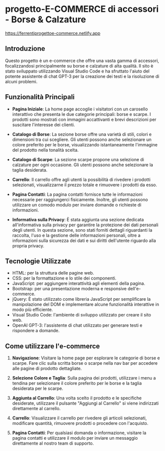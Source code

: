 # progetto-E-COMMERCE di accessori - Borse & Calzature
https://ferrentiprogettoe-commerce.netlify.app 



## Introduzione
Questo progetto è un e-commerce che offre una vasta gamma di accessori, focalizzandosi principalmente su borse e calzature di alta qualità. Il sito è stato sviluppato utilizzando Visual Studio Code e ha sfruttato l'aiuto del potente assistente di chat GPT-3 per la creazione dei testi e la risoluzione di alcuni problemi.

## Funzionalità Principali
- **Pagina Iniziale**: La home page accoglie i visitatori con un carosello interattivo che presenta le due categorie principali: borse e scarpe. I prodotti sono mostrati con immagini accattivanti e brevi descrizioni per suscitare l'interesse dei clienti.

- **Catalogo di Borse**: La sezione borse offre una varietà di stili, colori e dimensioni tra cui scegliere. Gli utenti possono anche selezionare un colore preferito per le borse, visualizzando istantaneamente l'immagine del prodotto nella tonalità scelta.

- **Catalogo di Scarpe**: La sezione scarpe propone una selezione di calzature per ogni occasione. Gli utenti possono anche selezionare la taglia desiderata.

- **Carrello**: Il carrello offre agli utenti la possibilità di rivedere i prodotti selezionati, visualizzarne il prezzo totale e rimuovere i prodotti da esso.

- **Pagina Contatti**: La pagina contatti fornisce tutte le informazioni necessarie per raggiungerci fisicamente. Inoltre, gli utenti possono utilizzare un comodo modulo per inviare domande o richieste di informazioni.

- **Informativa sulla Privacy**: È stata aggiunta una sezione dedicata all'informativa sulla privacy per garantire la protezione dei dati personali degli utenti. In questa sezione, sono stati forniti dettagli riguardanti la raccolta, l'uso e la gestione delle informazioni personali, oltre a informazioni sulla sicurezza dei dati e sui diritti dell'utente riguardo alla propria privacy.

## Tecnologie Utilizzate
- HTML: per la struttura delle pagine web.
- CSS: per la formattazione e lo stile dei componenti.
- JavaScript: per aggiungere interattività agli elementi della pagina.
- Bootstrap: per una presentazione moderna e responsive dell'e-commerce.
- jQuery: È stato utilizzato come libreria JavaScript per semplificare la manipolazione del DOM e implementare alcune funzionalità interattive in modo più efficiente.
- Visual Studio Code: l'ambiente di sviluppo utilizzato per creare il sito web.
- OpenAI GPT-3: l'assistente di chat utilizzato per generare testi e rispondere a domande.

## Come utilizzare l'e-commerce
1. **Navigazione**: Visitare la home page per esplorare le categorie di borse e scarpe. Fare clic sulla scritta borse o scarpe nella nav bar per accedere alle pagine di prodotto dettagliate.

2. **Selezione Colore e Taglia**: Sulla pagina dei prodotti, utilizzare i menu a tendina per selezionare il colore preferito per le borse e la taglia desiderata per le scarpe.

3. **Aggiunta al Carrello**: Una volta scelto il prodotto e le specifiche desiderate, utilizzare il pulsante "Aggiungi al Carrello" si viene indirizzati direttamente al carrello.

4. **Carrello**: Visualizzare il carrello per rivedere gli articoli selezionati, modificare quantità, rimuovere prodotti o procedere con l'acquisto.

5. **Pagina Contatti**: Per qualsiasi domanda o informazione, visitare la pagina contatti e utilizzare il modulo per inviare un messaggio direttamente al nostro team di supporto.

